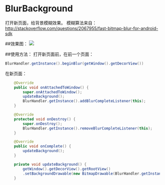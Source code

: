 # BlurBackground

打开新页面，给背景模糊效果。
模糊算法来自：http://stackoverflow.com/questions/2067955/fast-bitmap-blur-for-android-sdk

##效果图：
 ![](https://github.com/yanxinit/BlurBackground/blob/master/Demo.gif)

##使用方法：
打开新页面前，在前一个页面：
```java
BlurHandler.getInstance().beginBlur(getWindow().getDecorView())
```
在新页面：
```java
    @Override
    public void onAttachedToWindow() {
        super.onAttachedToWindow();
        updateBackground();
        BlurHandler.getInstance().addBlurCompleteListener(this);
    }

    @Override
    protected void onDestroy() {
        super.onDestroy();
        BlurHandler.getInstance().removeBlurCompleteListener(this);
    }

    @Override
    public void onComplete() {
        updateBackground();
    }

    private void updateBackground() {
        getWindow().getDecorView().getRootView()
        .setBackgroundDrawable(new BitmapDrawable(BlurHandler.getInstance().getImage()));
    }
```
